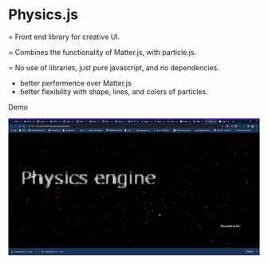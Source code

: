 
# Physics.js


= Front end library for creative UI.

= Combines the functionality of Matter.js, with particle.js. 

= No use of libraries, just pure javascript, and no dependencies.
   - better performence over Matter.js
   - better flexibility with shape, lines, and colors of particles.


 Demo
 
![PE demo](./demo.gif)
